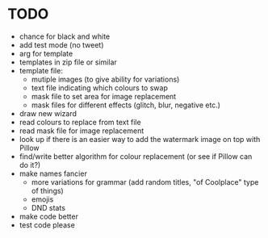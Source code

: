 # TODO

- chance for black and white
- add test mode (no tweet)
- arg for template
- templates in zip file or similar
- template file:
  - mutiple images (to give ability for variations)
  - text file indicating which colours to swap
  - mask file to set area for image replacement
  - mask files for different effects (glitch, blur, negative etc.)
- draw new wizard
- read colours to replace from text file
- read mask file for image replacement
- look up if there is an easier way to add the watermark image on top with Pillow
- find/write better algorithm for colour replacement (or see if Pillow can do it?)
- make names fancier
  - more variations for grammar (add random titles, "of Coolplace" type of things)
  - emojis
  - DND stats
- make code better
- test code please
